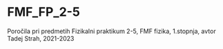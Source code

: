 # FMF_FP_2-5
Poročila pri predmetih Fizikalni praktikum 2-5, FMF fizika, 1.stopnja, avtor Tadej Strah, 2021-2023
